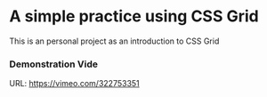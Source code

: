 # A simple practice using CSS Grid

This is an personal project as an introduction to CSS Grid

### Demonstration Vide
URL: https://vimeo.com/322753351
